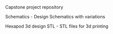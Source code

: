 Capstone project repository

Schematics - Design Schematics with variations

Hexapod 3d design STL - STL files for 3d printing

